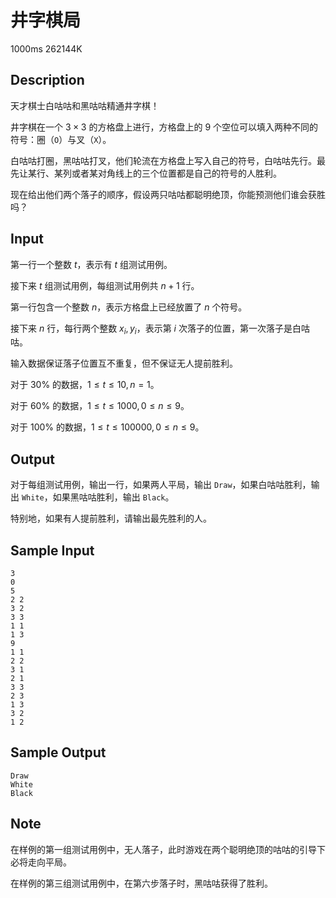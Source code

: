 # 井字棋局

1000ms  262144K

## Description

天才棋士白咕咕和黑咕咕精通井字棋！

井字棋在一个 $3 \times 3$ 的方格盘上进行，方格盘上的 $9$ 个空位可以填入两种不同的符号：圈（`O`）与叉（`X`）。

白咕咕打圈，黑咕咕打叉，他们轮流在方格盘上写入自己的符号，白咕咕先行。最先让某行、某列或者某对角线上的三个位置都是自己的符号的人胜利。

现在给出他们两个落子的顺序，假设两只咕咕都聪明绝顶，你能预测他们谁会获胜吗？

## Input

第一行一个整数 $t$，表示有 $t$ 组测试用例。

接下来 $t$ 组测试用例，每组测试用例共 $n+1$ 行。

第一行包含一个整数 $n$，表示方格盘上已经放置了 $n$ 个符号。

接下来 $n$ 行，每行两个整数 $x_i,y_i$，表示第 $i$ 次落子的位置，第一次落子是白咕咕。

输入数据保证落子位置互不重复，但不保证无人提前胜利。

对于 $30\%$ 的数据，$1 \leq t \leq 10, n = 1$。

对于 $60\%$ 的数据，$1 \leq t \leq 1000, 0 \leq n \leq 9$。

对于 $100\%$ 的数据，$1 \leq t \leq 100000, 0 \leq n \leq 9$。

## Output

对于每组测试用例，输出一行，如果两人平局，输出 `Draw`，如果白咕咕胜利，输出 `White`，如果黑咕咕胜利，输出 `Black`。

特别地，如果有人提前胜利，请输出最先胜利的人。

## Sample Input

```
3
0
5
2 2
3 2
3 3
1 1
1 3
9
1 1
2 2
3 1
2 1
3 3
2 3
1 3
3 2
1 2
```

## Sample Output

```
Draw
White
Black
```

## Note

在样例的第一组测试用例中，无人落子，此时游戏在两个聪明绝顶的咕咕的引导下必将走向平局。

在样例的第三组测试用例中，在第六步落子时，黑咕咕获得了胜利。

